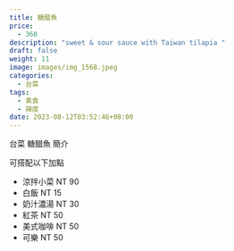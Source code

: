 ```yaml
---
title: 糖醋魚
price:
  - 360
description: "sweet & sour sauce with Taiwan tilapia "
draft: false
weight: 11
image: images/img_1568.jpeg
categories:
  - 台菜
tags:
  - 素食
  - 辣度
date: 2023-08-12T03:52:46+08:00
---
```


台菜 糖醋魚 簡介

可搭配以下加點

- 涼拌小菜  NT 90
- 白飯 NT 15
- 奶汁濃湯 NT 30
- 紅茶  NT 50
- 美式咖啡 NT 50
- 可樂 NT 50
